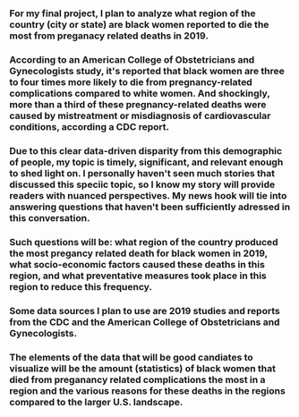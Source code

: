 ### For my final project, I plan to analyze what region of the country (city or state) are black women reported to die the most from preganacy related deaths in 2019. 

### According to an American College of Obstetricians and Gynecologists study, it's reported that black women are three to four times more likely to die from pregnancy-related complications compared to white women. And shockingly, more than a third of these pregnancy-related deaths were caused by mistreatment or misdiagnosis of cardiovascular conditions, according a CDC report.

### Due to this clear data-driven disparity from this demographic of people, my topic is timely, significant, and relevant enough to shed light on. I personally haven't seen much stories that discussed this speciic topic, so I know my story will provide readers with nuanced perspectives. My news hook will tie into answering questions that haven't been sufficiently adressed in this conversation.

### Such questions will be: what region of the country produced the most pregancy related death for black women in 2019, what socio-economic factors caused these deaths in this region, and what preventative measures took place in this region to reduce this frequency. 

### Some data sources I plan to use are 2019 studies and reports from the CDC and the American College of Obstetricians and Gynecologists.

### The elements of the data that will be good candiates to visualize will be the amount (statistics) of black women that died from preganancy related complications the most in a region and the various reasons for these deaths in the regions compared to the larger U.S. landscape.
